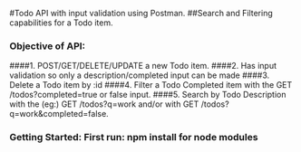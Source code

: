 #Todo API with input validation using Postman.
##Search and Filtering capabilities for a Todo item.

### Objective of API:

####1. POST/GET/DELETE/UPDATE a new Todo item.
####2. Has input validation so only a description/completed input can be made
####3. Delete a Todo item by :id
####4. Filter a Todo Completed item with the GET /todos?completed=true or false input.
####5. Search by Todo Description with the (eg:) GET /todos?q=work
                                and/or with GET /todos?q=work&completed=false.

### Getting Started: First run: npm install for node modules

